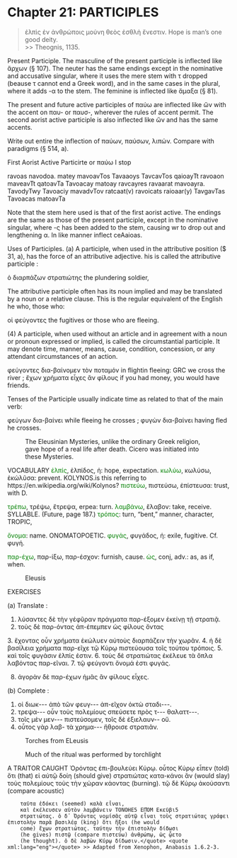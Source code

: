 # Chapter 21: PARTICIPLES

 >  ἐλπὶς ἐν ἀνθρώποις μούνη θεὸς ἐσθλὴ ἔνεστιν.</quote> <quote xml:lang="eng">Hope is man’s one good deity.<br/> >> Theognis, 1135.



<div type="textpart" subtype="para" n="113">
<p>Present Participle. The masculine of the present
participle is inflected like ἄρχων (§ 107). The neuter has
the same endings except in the nominative and accusative
singular, where it uses the mere stem with τ dropped (beause τ cannot end a Greek word), and in the same cases
in the plural, where it adds -α to the stem. The feminine
is inflected like ἅμαξα (§ 81).

<div type="textpart" subtype="para" n="114">
<p>The present and future active participles of παύω
are inflected like ὤν with the accent on παυ- or παυσ-,
wherever the rules of accent permit. The second aorist
active participle is also inflected like ὤν and has the same
accents.
</p><p>
Write out entire the inflection of παύων, παύσων, λιπών.
Compare with paradigms (§ 514, a).



<pb n="65"/>


<div type="textpart" subtype="para" n="115">
<p>First Aorist Active Particirte or παύω <gloss>I stop</gloss>

ravoas navodoa. matey
mavoavTos Tavaaoys TavcavTos
qaioayTt ravoaon maveavTt
qatoavTa Tavoacay matoay
ravcayres ravaarat mavoayra.
TavodyTwy Tavoaciy mavadvTov
ratcaat(v) ravoicats raioaar(y)
TavgavTas Tavoacas matoavTa

Note that the stem here used is that of the first aorist active. The
endings are the same as those of the present participle, except in the
nominative singular, where -ς has been added to the stem, causing wr
to drop out and lengthening α. In like manner inflect ceAaioas.

<div type="textpart" subtype="para" n="116">
<p>Uses of Participles.
(a) A participle, when used in
the attributive position ($ 31, a), has the force of an attributive adjective. his is called the attributive participle :

ὁ διαρπάζων στρατιώτης the plundering soldier,

The attributive participle often has its noun implied
and may be translated by a noun or a relative clause. This
is the regular equivalent of the English he who, those who:

οἱ φεύγοντες the fugitives or those who are fleeing.

(4) A participle, when used without an article and in
agreement with a noun or pronoun expressed or implied,
is called the circumstantial participle. It may denote time,
manner, means, cause, condition, concession, or any attendant
circumstances of an action.

φεύγοντες δια-βαίνομεν τὸν ποταμόν in flight<note>in fleeing: GRC</note> we cross the river ;
ἔχων χρήματα εἶχες ἂν φίλους if you had money, you would have friends.

<div type="textpart" subtype="para" n="117">
<p>Tenses of the Participle usually indicate time as
related to that of the main verb:

φεύγων δια-βαίνει while fleeing he crosses ;
φυγὼν δια-βαίνει having fled he crosses.

<pb n="66"/>
<figure><head>The Eleusinian Mysteries, unlike the ordinary Greek religion, gave hope
  of a real life after death. Cicero was initiated into these Mysteries.</head></figure></p>
</div>
<div type="textpart" subtype="para" n="118">
<p>VOCABULARY
<span style="color:green">ἐλπίς</span>, ἐλπίδος, ἡ: hope, expectation.
<span style="color:green">κωλύω</span>, κωλύσω, ἐκώλῦσα: prevent. KOLYNOS.<note>is this referring to https://en.wikipedia.org/wiki/Kolynos?</note>
<span style="color:green">πιστεύω</span>, πιστεύσω, ἐπίστευσα: trust, with D.

<span style="color:green">τρέπω</span>, τρέψω, ἔτρεψα, erpea: turn.
<span style="color:green">λαμβάνω</span>, ἔλαβον: take, receive.  SYLLABLE. (Future, page 187.)
<span style="color:green">τρόπος</span>: turn, “bent,” manner, character, TROPIC,

<span style="color:green">ὄνομα</span>: name. ONOMATOPOETIC.
<span style="color:green">φυγάς</span>, φυγάδος, ἡ: exile, fugitive. Cf. φυγή.



<span style="color:green">παρ-έχω</span>, παρ-ίξω, παρ-έσχον: furnish, cause.
<span style="color:green">ὡς</span>, conj, adv.: as, as if, when.

<figure><head>Eleusis</head></figure>



<div type="textpart" subtype="para" n="119">
<p>EXERCISES

(a) Translate :

1. λύσαντες δὲ τὴν γέφῦραν πράγματα παρ-έξομεν ἐκείνῃ τῇ στρατιᾷ.
2. τοὺς δὲ παρ-όντας ἀπ-έπεμπεν ὡς φίλους ὄντας
<pb n="67"/>
3. ἔχοντας οὖν χρήματα ἐκώλυεν αὐτοὺς διαρπάζειν τὴν χωρᾶν.
4. ἡ δὲ βασίλεια χρήματα παρ-εῖχε τῷ Κύρῳ πιστεύουσα τοῖς τούτου τρόποις.
5. καὶ τοῖς φυγάσιν ἐλπίς ἐστιν.
6. τοὺς δὲ στρατιώτας ἐκέλευε τὰ ὅπλα λαβόντας παρ-εῖναι.
7. τῷ φεύγοντι ὄνομά ἐστι φυγάς.

8. ἀγορὰν δὲ παρ-έχων ἡμᾶς ἂν φίλους εἶχες.

(b) Complete :

1. οἱ διωκ--- ἀπὸ τῶν φευγ--- ἀπ-εῖχον ὀκτὼ σταδι---.
2. τρεψα--- οὖν τοὺς πολεμίους σπεύσετε πρὸς τ--- θαλαττ---.
3. τοῖς μὲν μεν--- πιστεύσομεν, τοῖς δὲ ἐξιελαυν-- οὔ.
4. οὗτος γὰρ λαβ- τὰ χρημα--- ἤθροισε στρατιᾶν.

<figure><head>Torches from ELeusis</head>
<p>Much of the ritual was performed by torchlight</p></figure>

</p>
</div>


<div type="textpart" subtype="para" n="120">
<p>A TRAITOR CAUGHT
    <quote xml:lang="grc">Ὀρόντας ἐπι-βουλεύει Κύρῳ.
        οὗτος Κύρῳ εἶπεν (told) ὅτι (that)
        εἰ αὐτῷ δοίη (should give) στρατιώτας κατα-κάνοι ἂν (would slay)
        τοὺς πολεμίους τοὺς τὴν χώραν κάοντας (burning). τῷ δὲ Κύρῳ
        ἀκούσαντι (compare acoustic)

        ταῦτα ἐδόκει (seemed) καλὰ εἶναι,
        καὶ ἐκέλευσεν αὐτὸν λαμβάνειν ΤΟΝΟΗΕ5 ΕΠῸΜ Εκεῦβι5
        στρατιώτας. ὁ δ᾽ Ὀρόντας νομίσᾱς αὑτῷ εἶναι τοὺς στρατιώτας γράφει ἐπιστολὴν παρὰ βασιλέᾳ (king) ὅτι ἥξοι (he would
        come) ἔχων στρατιώτας. ταύτην τὴν ἐπιστολὴν δίδωσι
        (he gives) πιστῷ (compare πιστεύω) ἀνθρώπῳ, ὡς ᾧετο
        (he thought). ὁ δὲ λαβὼν Κύρῳ δίδωσιν.</quote> <quote xml:lang="eng"></quote> >> Adapted from Xenophon, Anabasis 1.6.2-3.


<pb n="68"/>

</p>
</div>
</div>
